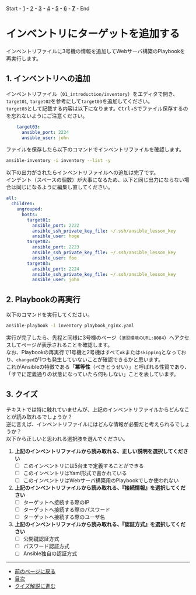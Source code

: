 Start - [1](step1.md) - [2](step2.md) - [3](step3.md) - [4](step4.md) - [5](step5.md) - [6](step6.md) - [**7**](step7.md) - End

# インベントリにターゲットを追加する

インベントリファイルに3号機の情報を追加してWebサーバ構築のPlaybookを再実行します。

## 1. インベントリへの追加

インベントリファイル（`01_introduction/inventory`）をエディタで開き、`target01`, `target02`を参考にして`target03`を追加してください。  
`target03`として記載する内容は以下になります。<kbd>Ctrl</kbd>+<kbd>S</kbd>でファイル保存するのを忘れないようにご注意ください。

```yaml
    target03:
      ansible_port: 2224
      ansible_user: john
```

ファイルを保存したら以下のコマンドでインベントリファイルを確認します。

```bash
ansible-inventory -i inventory --list -y
```

以下の出力がされたらインベントリファイルへの追加は完了です。  
インデント（スペースの個数）が大事になるため、以下と同じ出力にならない場合は同じになるように編集し直してください。

```yaml
all:
  children:
    ungrouped:
      hosts:
        target01:
          ansible_port: 2222
          ansible_ssh_private_key_file: ~/.ssh/ansible_lesson_key
          ansible_user: hoge
        target02:
          ansible_port: 2223
          ansible_ssh_private_key_file: ~/.ssh/ansible_lesson_key
          ansible_user: foo
        target03:
          ansible_port: 2224
          ansible_ssh_private_key_file: ~/.ssh/ansible_lesson_key
          ansible_user: john
```

## 2. Playbookの再実行

以下のコマンドを実行してください。

```bash
ansible-playbook -i inventory playbook_nginx.yaml
```

実行が完了したら、先程と同様に3号機のページ（`演習環境のURL:8084`）へアクセスしてページが表示されることを確認します。  
なお、Playbookの再実行で1号機と2号機はすべて`ok`または`skipping`となっており、`changed`が1つも発生していないことが確認できるかと思います。  
これがAnsibleの特徴である「**冪等性**（べきとうせい）」と呼ばれる性質であり、「すでに定義通りの状態になっていたら何もしない」ことを表しています。

## 3. クイズ

テキストでは特に触れていませんが、上記のインベントリファイルからどんなことが読み取れるでしょうか？  
逆に言えば、インベントリファイルにはどんな情報が必要だと考えられるでしょうか？  
以下から正しいと思われる選択肢を選んでください。

1. **上記のインベントリファイルから読み取れる、正しい説明を選択してください**
    - [ ] このインベントリには5台まで定義することができる
    - [ ] このインベントリはYaml形式で書かれている
    - [ ] このインベントリはWebサーバ構築用のPlaybookでしか使われない
2. **上記のインベントリファイルから読み取れる、『接続情報』を選択してください**
    - [ ] ターゲットへ接続する際のIP
    - [ ] ターゲットへ接続する際のパスワード
    - [ ] ターゲットへ接続する際のユーザ名
3. **上記のインベントリファイルから読み取れる、『認証方式』を選択してください**
    - [ ] 公開鍵認証方式
    - [ ] パスワード認証方式
    - [ ] Ansible独自の認証方式

---

- [前のページに戻る](step6.md)
- [目次](README.md)
- [クイズ解説に進む](step7a.md)
